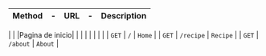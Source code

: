        
|        Method  |    -   |     URL   |  -           |           Description|
|----------------|--------|-----------|--------------|----------------------|
|
|
|Pagina de inicio| | |
| | | |
|
|        `GET`     |                `/`                  |              `Home`   |
|        `GET`     |             `/recipe`               |             `Recipe`   |
|        `GET`     |             `/about`               |              `About`   |
